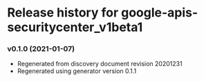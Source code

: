 # Release history for google-apis-securitycenter_v1beta1

### v0.1.0 (2021-01-07)

* Regenerated from discovery document revision 20201231
* Regenerated using generator version 0.1.1

